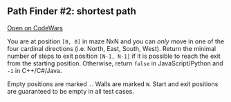 ## Path Finder #2: shortest path

[Open on CodeWars](https://www.codewars.com/kata/57658bfa28ed87ecfa00058a/train/python)

You are at position `[0, 0]` in maze NxN and you can *only* move in one of the four cardinal directions (i.e. North, East, South, West). Return the minimal number of steps to exit position `[N-1, N-1]` if it is possible to reach the exit from the starting position. Otherwise, return `false` in JavaScript/Python and `-1` in C++/C#/Java.

Empty positions are marked `.`. Walls are marked `W`. Start and exit positions are guaranteed to be empty in all test cases.
